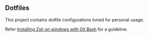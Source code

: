 ## Dotfiles

This project contains dotfile configurations tuned for personal usage.

Refer [Installing Zsh on windows with Git Bash](https://dominikrys.com/posts/zsh-in-git-bash-on-windows/#installing-zsh-in-git-bash) for a guideline.